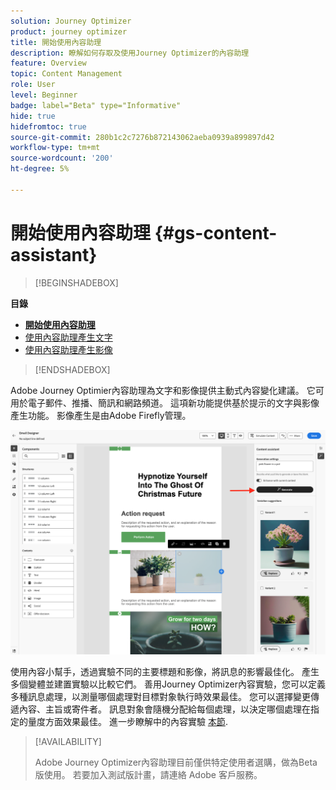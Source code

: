 ```yaml
---
solution: Journey Optimizer
product: journey optimizer
title: 開始使用內容助理
description: 瞭解如何存取及使用Journey Optimizer的內容助理
feature: Overview
topic: Content Management
role: User
level: Beginner
badge: label="Beta" type="Informative"
hide: true
hidefromtoc: true
source-git-commit: 280b1c2c7276b872143062aeba0939a899897d42
workflow-type: tm+mt
source-wordcount: '200'
ht-degree: 5%

---
```


# 開始使用內容助理 {#gs-content-assistant}

>[!BEGINSHADEBOX]

**目錄**

* **[開始使用內容助理](gs-generative.md)**
* [使用內容助理產生文字](generative-title.md)
* [使用內容助理產生影像](generative-image.md)

>[!ENDSHADEBOX]


Adobe Journey Optimier內容助理為文字和影像提供主動式內容變化建議。 它可用於電子郵件、推播、簡訊和網路頻道。 這項新功能提供基於提示的文字與影像產生功能。 影像產生是由Adobe Firefly管理。

![](assets/image-gen-ai.png)



使用內容小幫手，透過實驗不同的主要標題和影像，將訊息的影響最佳化。 產生多個變體並建置實驗以比較它們。 善用Journey Optimizer內容實驗，您可以定義多種訊息處理，以測量哪個處理對目標對象執行時效果最佳。 您可以選擇變更傳遞內容、主旨或寄件者。 訊息對象會隨機分配給每個處理，以決定哪個處理在指定的量度方面效果最佳。 進一步瞭解中的內容實驗 [本節](../campaigns/content-experiment.md).


>[!AVAILABILITY]
>
>Adobe Journey Optimizer內容助理目前僅供特定使用者選購，做為Beta版使用。 若要加入測試版計畫，請連絡 Adobe 客戶服務。

